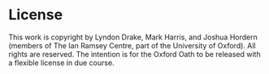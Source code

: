 # License

This work is copyright by Lyndon Drake, Mark Harris, and Joshua Hordern (members of The Ian Ramsey Centre, part of the University of Oxford). All rights are reserved. The intention is for the Oxford Oath to be released with a flexible license in due course.